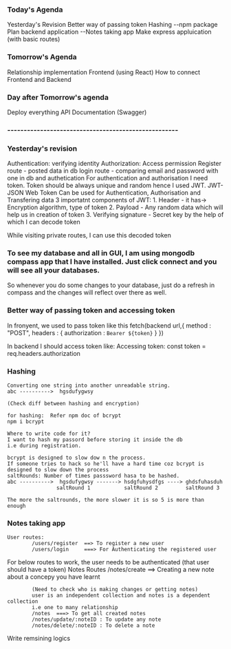 ### Today's Agenda
Yesterday's Revision
Better way of passing token
Hashing  --npm package
Plan backend application --Notes taking app
Make express appluication (with basic routes)

### Tomorrow's Agenda
Relationship implementation
Frontend (using React)
How to connect Frontend and Backend

### Day after Tomorrow's agenda
Deploy everything
API Documentation (Swagger)

### ----------------------------------------------------

### Yesterday's revision
Authentication: verifying identity
Authorization: Access permission
Register route - posted data in db
login route - comparing email and password with one in db and authetication
For authentication and authorisation I need token.
Token should be always unique and random hence I used JWT.
JWT- JSON Web Token
Can be used for Authentication, Authorisation and Transfering data
3 importatnt components of JWT: 
    1. Header - it has-> Encryption algorithm, type of token
    2. Payload - Any random data which will help us in creation of token
    3. Verifying signature - Secret key by the help of which I can decode token

While visiting private routes, I can use this decoded token


### To see my database and all in GUI, I am using mongodb compass app that I have installed. Just click connect and you will see all your databases.

So whenever you do some changes to your database, just do a refresh in compass and the changes will reflect over there as well.



### Better way of passing token and accessing token
In fronyent, we used to pass token like this
fetch(backend url,{
    method : "POST",
    headers : {
        authorization : `Bearer ${token}`
    }
})

In backend I should access token like: 
Accessing token:
    const token = req.headers.authorization



### Hashing 

    Converting one string into another unreadable string.
    abc ---------->  hgsdufygwsy

    (Check diff between hashing and encryption)

    for hashing:  Refer npm doc of bcrypt
    npm i bcrypt

    Where to write code for it?
    I want to hash my passord before storing it inside the db
    i.e during registration.

    bcrypt is designed to slow dow n the process.
    If someone tries to hack so he'll have a hard time coz bcrypt is designed to slow down the process
    saltRounds: Number of times passsword hasa to be hashed.
    abc ---------->  hgsdufygwsy -------> hsdgfuhysdfgs ----> ghdsfuhasduh
                    saltRound 1           saltRound 2         saltRound 3

    The more the saltrounds, the more slower it is so 5 is more than enough


### Notes taking app


    User routes:
            /users/register  ==> To register a new user
            /users/login     ===> For Authenticating the registered user

For below routes to work, the user needs to be authenticated (that user should have a token)
    Notes Routes
            /notes/create ==> Creating a new note about a concepy you have learnt

            (Need to check who is making changes or getting notes)
            user is an independent collection and notes is a dependent collection
            i.e one to many relationship
            /notes  ===> To get all created notes
            /notes/update/:noteID : To update any note
            /notes/delete/:noteID : To delete a note


Write remsining logics